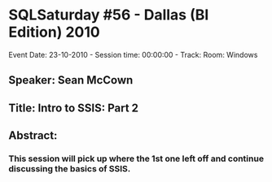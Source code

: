 # SQLSaturday #56 - Dallas (BI Edition) 2010
Event Date: 23-10-2010 - Session time: 00:00:00 - Track: Room: Windows
## Speaker: Sean McCown
## Title: Intro to SSIS: Part 2
## Abstract:
### This session will pick up where the 1st one left off and continue discussing the basics of SSIS.
